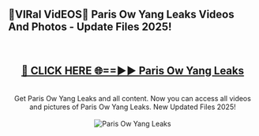 <h2>🔴VIRal VidEOS🔴 Paris Ow Yang Leaks Videos And Photos - Update Files 2025!</h2>
<br>
<div align="center">
<h2><a href="https://virallinks.top/Hdb6NB" rel="nofollow">🔴 CLICK HERE 🌐==►► Paris Ow Yang Leaks</a></h2>
<br>
Get Paris Ow Yang Leaks and all content. Now you can access all videos and pictures of Paris Ow Yang Leaks. New Updated Files 2025!
<br>
<br>
<a href="https://virallinks.top/Hdb6NB" rel="nofollow" data-target="animated-image.originalLink"><img src="https://i.imgur.com/dJHk4Zq.gif)" alt="Paris Ow Yang Leaks" style="max-width: 100%; display: inline-block;" data-target="animated-image.originalImage"></a>
</div>
<br>
